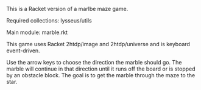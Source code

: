 This is a Racket version of a marlbe maze game.

Required collections: 
   lysseus/utils
   
Main module: marble.rkt
   
This game uses Racket 2htdp/image and 2htdp/universe and is keyboard event-driven.

Use the arrow keys to choose the direction the marble should go. The marble will continue in that direction until it runs off the board or is stopped by an obstacle block. The goal is to get the marble through the maze to the star. 


